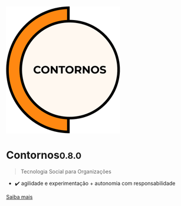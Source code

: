 ![Contornos Logotipo](./assets/logo.png ':size=220')
	
<h1 id="cover-heading">
<span>Contornos<small>0.8.0</small></span>
</h1>

>  Tecnologia Social para Organizações

- :heavy_check_mark: agilidade e experimentação + autonomia com responsabilidade

[Saiba mais](inicio)

